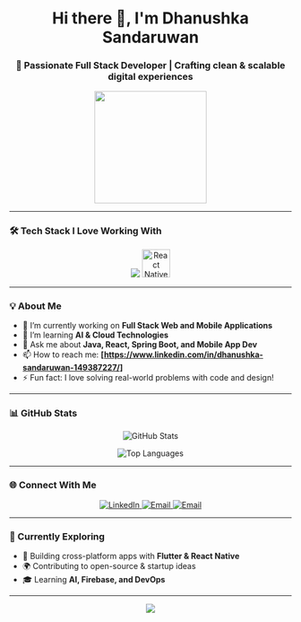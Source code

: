  <h1 align="center">Hi there 👋, I'm Dhanushka Sandaruwan</h1>
<h3 align="center">🚀 Passionate Full Stack Developer | Crafting clean & scalable digital experiences</h3>

<p align="center">
  <img src="https://media.giphy.com/media/du3J3cXyzhj75IOgvA/giphy.gif" width="200" />
</p>

---

### 🛠️ Tech Stack I Love Working With

<p align="center">
  <img src="https://skillicons.dev/icons?i=c,java,javascript,typescript,react,html,css,tailwind,nodejs,spring,dart,mysql,figma,git" />
  <img src="https://cdn.worldvectorlogo.com/logos/react-native-1.svg" alt="React Native" height="50"/>
</p>

---

### 💡 About Me

- 🔭 I’m currently working on **Full Stack Web and Mobile Applications**
- 🌱 I’m learning **AI & Cloud Technologies**
- 💬 Ask me about **Java, React, Spring Boot, and Mobile App Dev**
- 📫 How to reach me: **[https://www.linkedin.com/in/dhanushka-sandaruwan-149387227/]**
- ⚡ Fun fact: I love solving real-world problems with code and design!

---

### 📊 GitHub Stats

<p align="center">
  <img src="https://github-readme-stats.vercel.app/api?username=DhanushkaSa&show_icons=true&theme=tokyonight" alt="GitHub Stats" />
</p>

<p align="center">
  <img src="https://github-readme-stats.vercel.app/api/top-langs/?username=DhanushkaSa&layout=compact&theme=tokyonight" alt="Top Languages" />
</p>

---

### 🌐 Connect With Me

<p align="center">
  <a href="https://www.linkedin.com/in/dhanushka-sandaruwan-149387227/" target="_blank">
    <img alt="LinkedIn" src="https://img.shields.io/badge/LinkedIn-blue?style=for-the-badge&logo=linkedin&logoColor=white" />
  </a>
  <a href="mailto:dhanushkaSa45@gmail.com">
    <img alt="Email" src="https://img.shields.io/badge/Email-Dhanushka-red?style=for-the-badge&logo=gmail&logoColor=white" />
  </a>
  <a href="https://dhanushka-tech.web.app/">
    <img alt="Email" src="https://img.shields.io/badge/My%20portfolio-purple?style=for-the-badge&logo=linkedin&logoColor=white" />
  </a>
</p>

---

### 🧠 Currently Exploring

- 📱 Building cross-platform apps with **Flutter & React Native**
- 🌍 Contributing to open-source & startup ideas
- 🎓 Learning **AI, Firebase, and DevOps**

---

<p align="center">
  <img src="https://capsule-render.vercel.app/api?type=waving&color=0:36D1DC,100:5B86E5&height=150&section=footer" />
</p>
